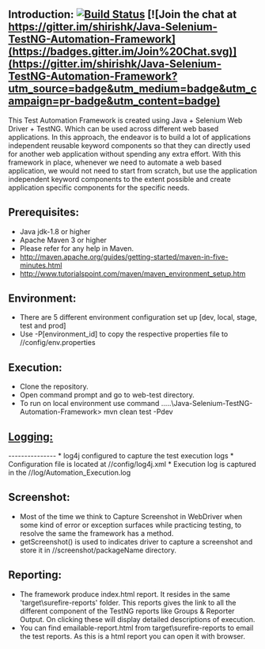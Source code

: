Introduction: [![Build Status](https://travis-ci.org/shirishk/Java-Selenium-TestNG-Automation-Framework.svg?branch=master)](https://travis-ci.org/shirishk/Java-Selenium-TestNG-Automation-Framework) [![Join the chat at https://gitter.im/shirishk/Java-Selenium-TestNG-Automation-Framework](https://badges.gitter.im/Join%20Chat.svg)](https://gitter.im/shirishk/Java-Selenium-TestNG-Automation-Framework?utm_source=badge&utm_medium=badge&utm_campaign=pr-badge&utm_content=badge)
---------------


This Test Automation Framework is created using Java + Selenium Web Driver + TestNG. Which can be used across different web based applications.
In this approach, the endeavor is to build a lot of applications independent reusable keyword components so that they can directly used for another web application without spending any extra effort. 
With this framework in place, whenever we need to automate a web based application, we would not need to start from scratch, but use the application independent keyword components to the extent possible and create application specific components for the specific needs.

Prerequisites:
---------------
*	Java jdk-1.8 or higher
*	Apache Maven 3 or higher
*	Please refer for any help in Maven. 
* 	http://maven.apache.org/guides/getting-started/maven-in-five-minutes.html
* 	http://www.tutorialspoint.com/maven/maven_environment_setup.htm

Environment:
---------------
* 	There are 5 different environment configuration set up [dev, local, stage, test and prod]
*	Use -P[environment_id] to copy the respective properties file to //config/env.properties 

Execution:
---------------
*	Clone the repository.
*	Open command prompt and go to web-test directory.
*	To run on local environment use command ....\.\Java-Selenium-TestNG-Automation-Framework> mvn clean test -Pdev

<p><a href="https://github.com/shirishk/Java-Selenium-TestNG-Automation-Framework/wiki/Logging"><h2>Logging:</h2></a></p>
---------------
*	log4j configured to capture the test execution logs
*	Configuration file is located at //config/log4j.xml
*	Execution log is captured in the //log/Automation_Execution.log

Screenshot:
---------------
*	Most of the time we think to Capture Screenshot in WebDriver when some kind of error or exception surfaces while practicing testing, to resolve the same the framework has a method. 
*	getScreenshot() is used to indicates driver to capture a screenshot and store it in //screenshot/packageName directory.

Reporting:
---------------
*  The framework produce index.html report. It resides in the same 'target\surefire-reports' folder. This reports gives the link to all the different component of the TestNG reports like Groups & Reporter Output. On clicking these will display detailed descriptions of execution.
*  You can find emailable-report.html from target\surefire-reports to email the test reports. As this is a html report you can open it with browser.
